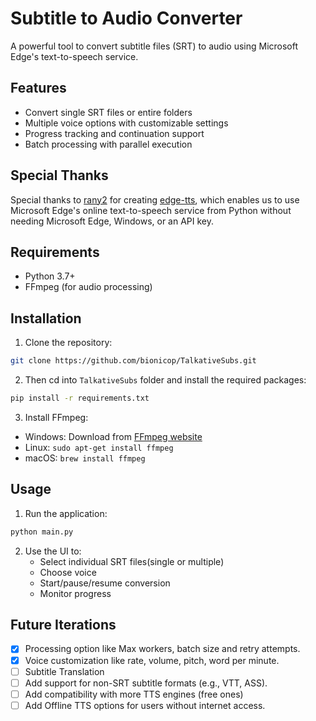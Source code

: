 # Subtitle to Audio Converter

A powerful tool to convert subtitle files (SRT) to audio using Microsoft Edge's text-to-speech service.

## Features

- Convert single SRT files or entire folders
- Multiple voice options with customizable settings
- Progress tracking and continuation support
- Batch processing with parallel execution

## Special Thanks

Special thanks to [rany2](https://github.com/rany2) for creating [edge-tts](https://github.com/rany2/edge-tts), which enables us to use Microsoft Edge's online text-to-speech service from Python without needing Microsoft Edge, Windows, or an API key.

## Requirements

- Python 3.7+
- FFmpeg (for audio processing)

## Installation

1. Clone the repository:
```bash
git clone https://github.com/bionicop/TalkativeSubs.git
```

2. Then cd into `TalkativeSubs` folder and install the required packages:
```bash
pip install -r requirements.txt
```

3. Install FFmpeg:
- Windows: Download from [FFmpeg website](https://ffmpeg.org/download.html)
- Linux: `sudo apt-get install ffmpeg`
- macOS: `brew install ffmpeg`

## Usage

1. Run the application:
```bash
python main.py
```

2. Use the UI to:
   - Select individual SRT files(single or multiple)
   - Choose voice
   - Start/pause/resume conversion
   - Monitor progress


## Future Iterations
- [x] Processing option like Max workers, batch size and retry attempts.
- [x] Voice customization like rate, volume, pitch, word per minute.
- [ ] Subtitle Translation
- [ ] Add support for non-SRT subtitle formats (e.g., VTT, ASS).  
- [ ] Add compatibility with more TTS engines (free ones)
- [ ] Add Offline TTS options for users without internet access.
